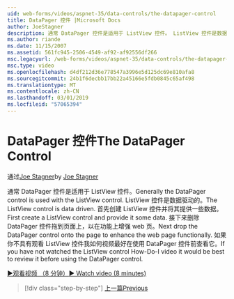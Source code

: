 ```yaml
---
uid: web-forms/videos/aspnet-35/data-controls/the-datapager-control
title: DataPager 控件 |Microsoft Docs
author: JoeStagner
description: 通常 DataPager 控件是适用于 ListView 控件。 ListView 控件是数据驱动的。 首先创建 ListView 控件并将其提供一些 d...
ms.author: riande
ms.date: 11/15/2007
ms.assetid: 561fc945-2506-4549-af92-af92556df266
msc.legacyurl: /web-forms/videos/aspnet-35/data-controls/the-datapager-control
msc.type: video
ms.openlocfilehash: d4df212d36e778547a3996e5d125dc69e810afa8
ms.sourcegitcommit: 24b1f6decbb17bb22a45166e5fdb0845c65af498
ms.translationtype: MT
ms.contentlocale: zh-CN
ms.lasthandoff: 03/01/2019
ms.locfileid: "57065394"
---
```

<a name="the-datapager-control"></a><span data-ttu-id="cbd53-105">DataPager 控件</span><span class="sxs-lookup"><span data-stu-id="cbd53-105">The DataPager Control</span></span>
====================
<span data-ttu-id="cbd53-106">通过[Joe Stagner](https://github.com/JoeStagner)</span><span class="sxs-lookup"><span data-stu-id="cbd53-106">by [Joe Stagner](https://github.com/JoeStagner)</span></span>

<span data-ttu-id="cbd53-107">通常 DataPager 控件是适用于 ListView 控件。</span><span class="sxs-lookup"><span data-stu-id="cbd53-107">Generally the DataPager control is used with the ListView control.</span></span> <span data-ttu-id="cbd53-108">ListView 控件是数据驱动的。</span><span class="sxs-lookup"><span data-stu-id="cbd53-108">The ListView control is data driven.</span></span> <span data-ttu-id="cbd53-109">首先创建 ListView 控件并将其提供一些数据。</span><span class="sxs-lookup"><span data-stu-id="cbd53-109">First create a ListView control and provide it some data.</span></span> <span data-ttu-id="cbd53-110">接下来删除 DataPager 控件拖到页面上，以在功能上增强 web 页。</span><span class="sxs-lookup"><span data-stu-id="cbd53-110">Next drop the DataPager control onto the page to enhance the web page functionally.</span></span> <span data-ttu-id="cbd53-111">如果你不具有观看 ListView 控件我如何视频最好在使用 DataPager 控件前查看它。</span><span class="sxs-lookup"><span data-stu-id="cbd53-111">If you have not watched the ListView control How-Do-I video it would be best to review it before using the DataPager control.</span></span>

[<span data-ttu-id="cbd53-112">&#9654;观看视频 （8 分钟）</span><span class="sxs-lookup"><span data-stu-id="cbd53-112">&#9654; Watch video (8 minutes)</span></span>](https://channel9.msdn.com/Blogs/ASP-NET-Site-Videos/the-datapager-control)

> [!div class="step-by-step"]
> [<span data-ttu-id="cbd53-113">上一篇</span><span class="sxs-lookup"><span data-stu-id="cbd53-113">Previous</span></span>](the-listview-control.md)
